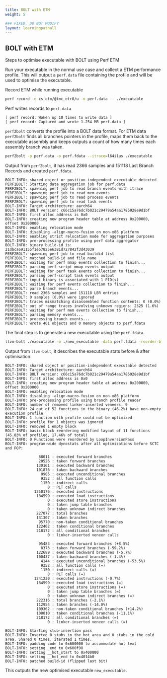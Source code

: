 ```yaml
---
title: BOLT with ETM
weight: 5

### FIXED, DO NOT MODIFY
layout: learningpathall
---
```


## BOLT with ETM

Steps to optimise executable with BOLT using Perf ETM

Run your executable in the normal use case and collect a ETM performance profile. This will output a `perf.data` file containing the profile and will be used to optimise the executable.

Record ETM while running executable

```bash { target="ubuntu:latest" }
perf record -e cs_etm/@tmc_etr0/u -o perf.data -- ./executable
```

Perf writes records to `perf.data`

```output
[ perf record: Woken up 10 times to write data ]
[ perf record: Captured and wrote 1.254 MB perf.data ]
```

`perf2bolt` converts the profile into a BOLT data format. For ETM data `perf2bolt` finds all branches pointers in the profile, maps them back to the executable assembly and keeps outputs a count of how many times each assembly branch was taken.

```bash { target="ubuntu:latest" }
perf2bolt -p perf.data -o perf.fdata --itrace=l64i1us ./executable
```

Output from `perf2bolt`, it has read 2366 samples and 151118 Last Branch Records and created `perf.fdata`.

```output
BOLT-INFO: shared object or position-independent executable detected
PERF2BOLT: Starting data aggregation job for perf.data
PERF2BOLT: spawning perf job to read branch events with itrace
PERF2BOLT: spawning perf job to read mem events
PERF2BOLT: spawning perf job to read process events
PERF2BOLT: spawning perf job to read task events
BOLT-INFO: Target architecture: aarch64
BOLT-INFO: BOLT version: c66c15a76dc7b021c29479a54aa1785928e9d1bf
BOLT-INFO: first alloc address is 0x0
BOLT-INFO: creating new program header table at address 0x200000, offset 0x200000
BOLT-INFO: enabling relocation mode
BOLT-INFO: disabling -align-macro-fusion on non-x86 platform
BOLT-INFO: enabling strict relocation mode for aggregation purposes
BOLT-INFO: pre-processing profile using perf data aggregator
BOLT-INFO: binary build-id is:     21dbca691155f1e57825e6381d727842f3d43039
PERF2BOLT: spawning perf job to read buildid list
PERF2BOLT: matched build-id and file name
PERF2BOLT: waiting for perf mmap events collection to finish...
PERF2BOLT: parsing perf-script mmap events output
PERF2BOLT: waiting for perf task events collection to finish...
PERF2BOLT: parsing perf-script task events output
PERF2BOLT: input binary is associated with 1 PID(s)
PERF2BOLT: waiting for perf events collection to finish...
PERF2BOLT: parse branch events...
PERF2BOLT: read 2366 samples and 151118 LBR entries
PERF2BOLT: 0 samples (0.0%) were ignored
PERF2BOLT: traces mismatching disassembled function contents: 0 (0.0%)
PERF2BOLT: out of range traces involving unknown regions: 2325 (1.6%)
PERF2BOLT: waiting for perf mem events collection to finish...
PERF2BOLT: parsing memory events...
PERF2BOLT: processing branch events...
PERF2BOLT: wrote 401 objects and 0 memory objects to perf.fdata
```

The final step is to generate a new executable using the `perf.fdata`.

```bash { target="ubuntu:latest" }
llvm-bolt ./executable -o ./new_executable -data perf.fdata -reorder-blocks=ext-tsp -reorder-functions=hfsort -split-functions -split-all-cold -split-eh -dyno-stats
```

Output from `llvm-bolt`, it describes the executable stats before & after optimisation.

```output
BOLT-INFO: shared object or position-independent executable detected
BOLT-INFO: Target architecture: aarch64
BOLT-INFO: BOLT version: c66c15a76dc7b021c29479a54aa1785928e9d1bf
BOLT-INFO: first alloc address is 0x0
BOLT-INFO: creating new program header table at address 0x200000, offset 0x200000
BOLT-INFO: enabling relocation mode
BOLT-INFO: disabling -align-macro-fusion on non-x86 platform
BOLT-INFO: pre-processing profile using branch profile reader
BOLT-INFO: number of removed linker-inserted veneers: 0
BOLT-INFO: 24 out of 52 functions in the binary (46.2%) have non-empty execution profile
BOLT-INFO: 1 function with profile could not be optimized
BOLT-INFO: profile for 1 objects was ignored
BOLT-INFO: removed 1 empty block
BOLT-INFO: basic block reordering modified layout of 11 functions (45.83% of profiled, 17.46% of total)
BOLT-INFO: 0 Functions were reordered by LoopInversionPass
BOLT-INFO: program-wide dynostats after all optimizations before SCTC and FOP:

               88011 : executed forward branches
               20526 : taken forward branches
              130161 : executed backward branches
              101876 : taken backward branches
                8905 : executed unconditional branches
                9352 : all function calls
                1150 : indirect calls
                   8 : PLT calls
             1250176 : executed instructions
              184599 : executed load instructions
                   0 : executed store instructions
                   0 : taken jump table branches
                   0 : taken unknown indirect branches
              227077 : total branches
              131307 : taken branches
               95770 : non-taken conditional branches
              122402 : taken conditional branches
              218172 : all conditional branches
                   0 : linker-inserted veneer calls

               95483 : executed forward branches (+8.5%)
                8373 : taken forward branches (-59.2%)
              122689 : executed backward branches (-5.7%)
              100437 : taken backward branches (-1.4%)
                4144 : executed unconditional branches (-53.5%)
                9352 : all function calls (=)
                1150 : indirect calls (=)
                   8 : PLT calls (=)
             1241230 : executed instructions (-0.7%)
              184599 : executed load instructions (=)
                   0 : executed store instructions (=)
                   0 : taken jump table branches (=)
                   0 : taken unknown indirect branches (=)
              222316 : total branches (-2.1%)
              112954 : taken branches (-14.0%)
              109362 : non-taken conditional branches (+14.2%)
              108810 : taken conditional branches (-11.1%)
              218172 : all conditional branches (=)
                   0 : linker-inserted veneer calls (=)

BOLT-INFO: Starting stub-insertion pass
BOLT-INFO: Inserted 0 stubs in the hot area and 0 stubs in the cold area. Shared 0 times, iterated 1 times.
BOLT-INFO: padding code to 0x600000 to accommodate hot text
BOLT-INFO: setting _end to 0x600f98
BOLT-INFO: setting __hot_start to 0x400000
BOLT-INFO: setting __hot_end to 0x4014b0
BOLT-INFO: patched build-id (flipped last bit)
```

This outputs the new optimised executable `new_executable`.
